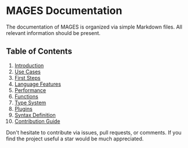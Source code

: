 # MAGES Documentation

The documentation of MAGES is organized via simple Markdown files. All relevant information should be present.

## Table of Contents

1. [Introduction](introduction.md)
2. [Use Cases](use-cases.md)
3. [First Steps](first-steps.md)
4. [Language Features](language.md)
5. [Performance](performance.md)
6. [Functions](functions.md)
7. [Type System](types.md)
8. [Plugins](plugins.md)
9. [Syntax Definition](syntax.md)
10. [Contribution Guide](contributing.md)

Don't hesitate to contribute via issues, pull requests, or comments. If you find the project useful a star would be much appreciated.